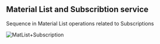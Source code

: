 

## Material List and Subscribtion service

Sequence in Material List operations related to Subscriptions

![MatList+Subscription](http://www.plantuml.com/plantuml/proxy?src=https://danskernesdigitalebibliotek.github.io/plantuml/listServices/materialList-Subscription.puml)
